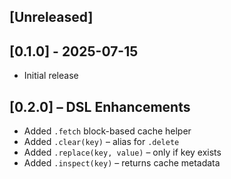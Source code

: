 ## [Unreleased]

## [0.1.0] - 2025-07-15

- Initial release

## [0.2.0] – DSL Enhancements

- Added `.fetch` block-based cache helper
- Added `.clear(key)` – alias for `.delete`
- Added `.replace(key, value)` – only if key exists
- Added `.inspect(key)` – returns cache metadata
